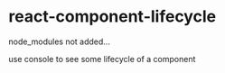 # react-component-lifecycle

node_modules not added...

use console to see some lifecycle of a component
